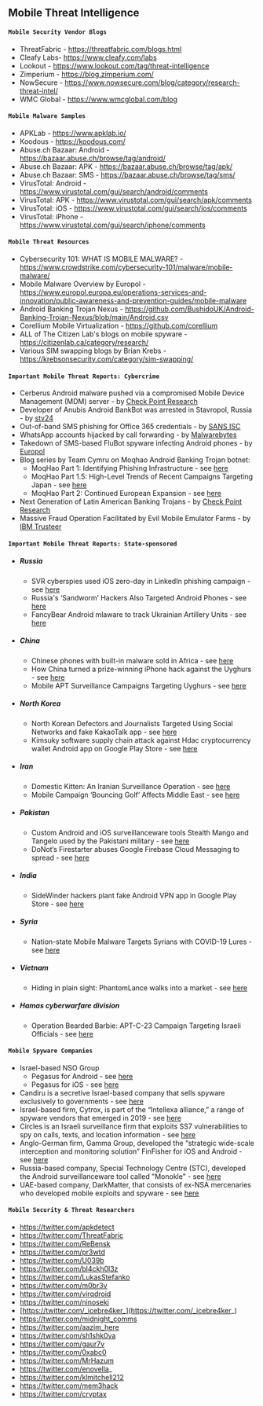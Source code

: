 ## Mobile Threat Intelligence

#### `Mobile Security Vendor Blogs`
- ThreatFabric - https://threatfabric.com/blogs.html
- Cleafy Labs- https://www.cleafy.com/labs
- Lookout - https://www.lookout.com/tag/threat-intelligence
- Zimperium - https://blog.zimperium.com/
- NowSecure - https://www.nowsecure.com/blog/category/research-threat-intel/
- WMC Global - https://www.wmcglobal.com/blog

#### `Mobile Malware Samples`
- APKLab - https://www.apklab.io/
- Koodous - https://koodous.com/
- Abuse.ch Bazaar: Android - https://bazaar.abuse.ch/browse/tag/android/
- Abuse.ch Bazaar: APK - https://bazaar.abuse.ch/browse/tag/apk/
- Abuse.ch Bazaar: SMS - https://bazaar.abuse.ch/browse/tag/sms/
- VirusTotal: Android - https://www.virustotal.com/gui/search/android/comments
- VirusTotal: APK - https://www.virustotal.com/gui/search/apk/comments
- VirusTotal: iOS - https://www.virustotal.com/gui/search/ios/comments
- VirusTotal: iPhone - https://www.virustotal.com/gui/search/iphone/comments

#### `Mobile Threat Resources`
- Cybersecurity 101: WHAT IS MOBILE MALWARE? - https://www.crowdstrike.com/cybersecurity-101/malware/mobile-malware/
- Mobile Malware Overview by Europol - https://www.europol.europa.eu/operations-services-and-innovation/public-awareness-and-prevention-guides/mobile-malware
- Android Banking Trojan Nexus - https://github.com/BushidoUK/Android-Banking-Trojan-Nexus/blob/main/Android.csv
- Corellium Mobile Virtualization - https://github.com/corellium
- ALL of The Citizen Lab's blogs on mobile spyware - https://citizenlab.ca/category/research/
- Various SIM swapping blogs by Brian Krebs - https://krebsonsecurity.com/category/sim-swapping/

#### `Important Mobile Threat Reports: Cybercrime`
- Cerberus Android malware pushed via a compromised Mobile Device Management (MDM) server - by [Check Point Research](https://research.checkpoint.com/2020/mobile-as-attack-vector-using-mdm/)
- Developer of Anubis Android BankBot was arrested in Stavropol, Russia - by [stv24](https://web.archive.org/web/20210515025455/https://stv24.tv/novosti/izvestnogo-hakera-maza-in-budut-sudit-v-stavropole/)
- Out-of-band SMS phishing for Office 365 credentials - by [SANS ISC](https://isc.sans.edu/forums/diary/Out+of+Band+Phishing+Using+SMS+messages+to+Evade+Network+Detection/27768/)
- WhatsApp accounts hijacked by call forwarding - by [Malwarebytes](https://blog.malwarebytes.com/social-engineering/2022/06/whatsapp-accounts-hijacked-by-call-forwarding/)
- Takedown of SMS-based FluBot spyware infecting Android phones - by [Europol](https://www.europol.europa.eu/media-press/newsroom/news/takedown-of-sms-based-flubot-spyware-infecting-android-phones)
- Blog series by Team Cymru on Moqhao Android Banking Trojan botnet:
  - MoqHao Part 1: Identifying Phishing Infrastructure - see [here](https://team-cymru.com/blog/2021/01/20/moqhao-part-1-identifying-phishing-infrastructure/)
  - MoqHao Part 1.5: High-Level Trends of Recent Campaigns Targeting Japan - see [here](https://team-cymru.com/blog/2021/08/11/moqhao-part-1-5-high-level-trends-of-recent-campaigns-targeting-japan/)
  - MoqHao Part 2: Continued European Expansion - see [here](https://team-cymru.com/blog/2022/04/07/moqhao-part-2-continued-european-expansion/)
- Next Generation of Latin American Banking Trojans - by [Check Point Research](https://research.checkpoint.com/2021/pixstealer-a-new-wave-of-android-banking-trojans-abusing-accessibility-services/)
- Massive Fraud Operation Facilitated by Evil Mobile Emulator Farms - by [IBM Trusteer](https://securityintelligence.com/posts/massive-fraud-operation-evil-mobile-emulator-farms/)

#### `Important Mobile Threat Reports: State-sponsored`
- ##### Russia
  - SVR cyberspies used iOS zero-day in LinkedIn phishing campaign - see [here](https://therecord.media/svr-cyberspies-used-ios-zero-day-in-recent-phishing-campaign/)
  - Russia's ‘Sandworm’ Hackers Also Targeted Android Phones - see [here](https://www.wired.com/story/sandworm-android-malware/)
  - FancyBear Android mlaware to track Ukrainian Artillery Units - see [here](https://www.crowdstrike.com/wp-content/brochures/FancyBearTracksUkrainianArtillery.pdf)
- ##### China
  -  Chinese phones with built-in malware sold in Africa - see [here](https://www.bbc.co.uk/news/technology-53903436)
  -  How China turned a prize-winning iPhone hack against the Uyghurs - see [here](https://www.technologyreview.com/2021/05/06/1024621/china-apple-spy-uyghur-hacker-tianfu/)
  -  Mobile APT Surveillance Campaigns Targeting Uyghurs - see [here](https://www.lookout.com/documents/threat-reports/us/lookout-uyghur-malware-tr-us.pdf)
- ##### North Korea
  - North Korean Defectors and Journalists Targeted Using Social Networks and fake KakaoTalk app - see [here](https://www.mcafee.com/blogs/other-blogs/mcafee-labs/north-korean-defectors-journalists-targeted-using-social-networks-kakaotalk/)
  - Kimsuky software supply chain attack against Hdac cryptocurrency wallet Android app on Google Play Store - see [here](https://twitter.com/vigilantbeluga/status/1315720089316941824)
- ##### Iran
  - Domestic Kitten: An Iranian Surveillance Operation - see [here](https://research.checkpoint.com/2018/domestic-kitten-an-iranian-surveillance-operation/)
  - Mobile Campaign ‘Bouncing Golf’ Affects Middle East - see [here](https://www.trendmicro.com/en_us/research/19/f/mobile-cyberespionage-campaign-bouncing-golf-affects-middle-east.html)
- ##### Pakistan
  -  Custom Android and iOS surveillanceware tools Stealth Mango and Tangelo used by the Pakistani military - see [here](https://info.lookout.com/rs/051-ESQ-475/images/lookout-stealth-mango-srr-us.pdf)
  -  DoNot’s Firestarter abuses Google Firebase Cloud Messaging to spread - see [here](https://blog.talosintelligence.com/2020/10/donot-firestarter.html)
- ##### India
  - SideWinder hackers plant fake Android VPN app in Google Play Store - see [here](https://www.bleepingcomputer.com/news/security/sidewinder-hackers-plant-fake-android-vpn-app-in-google-play-store/)
- ##### Syria
  - Nation-state Mobile Malware Targets Syrians with COVID-19 Lures - see [here](https://www.lookout.com/blog/nation-state-mobile-malware-targets-syrians-with-covid-19-lures)
- ##### Vietnam
  - Hiding in plain sight: PhantomLance walks into a market - see [here](https://securelist.com/apt-phantomlance/96772/)
- ##### Hamas cyberwarfare division
  - Operation Bearded Barbie: APT-C-23 Campaign Targeting Israeli Officials - see [here](https://www.cybereason.com/blog/operation-bearded-barbie-apt-c-23-campaign-targeting-israeli-officials)

#### `Mobile Spyware Companies`
- Israel-based NSO Group
  - Pegasus for Android - see [here](https://www.lookout.com/blog/pegasus-android)
  - Pegasus for iOS - see [here](https://info.lookout.com/rs/051-ESQ-475/images/lookout-pegasus-technical-analysis.pdf)
- Candiru is a secretive Israel-based company that sells spyware exclusively to governments - see [here](https://citizenlab.ca/2021/07/hooking-candiru-another-mercenary-spyware-vendor-comes-into-focus/)
- Israel-based firm, Cytrox, is part of the “Intellexa alliance,” a range of spyware vendors that emerged in 2019 - see [here](https://citizenlab.ca/2021/12/pegasus-vs-predator-dissidents-doubly-infected-iphone-reveals-cytrox-mercenary-spyware/)
- Circles is an Israeli surveillance firm that exploits SS7 vulnerabilities to spy on calls, texts, and location information - see [here](https://citizenlab.ca/2020/12/running-in-circles-uncovering-the-clients-of-cyberespionage-firm-circles/)
- Anglo-German firm, Gamma Group, developed the “strategic wide-scale interception and monitoring solution” FinFisher for iOS and Android - see [here](https://wikileaks.org/spyfiles/docs/gamma/291_remote-monitoring-and-infection-solutions-finspy-mobile.html)
- Russia-based company, Special Technology Centre (STC), developed the Android surveillanceware tool called "Monokle" - see [here](https://www.lookout.com/documents/threat-reports/lookout-discovers-monokle-threat-report.pdf)
- UAE-based company, DarkMatter, that consists of ex-NSA mercenaries who developed mobile exploits and spyware - see [here](https://www.reuters.com/investigates/special-report/usa-spying-raven/)

#### `Mobile Security & Threat Researchers`
- https://twitter.com/apkdetect
- https://twitter.com/ThreatFabric
- https://twitter.com/ReBensk
- https://twitter.com/pr3wtd
- https://twitter.com/U039b
- https://twitter.com/bl4ckh0l3z
- https://twitter.com/LukasStefanko
- https://twitter.com/m0br3v
- https://twitter.com/virqdroid
- https://twitter.com/ninoseki
- [https://twitter.com/_icebre4ker_](https://twitter.com/_icebre4ker_)
- https://twitter.com/midnight_comms
- https://twitter.com/aazim_here
- https://twitter.com/sh1shk0va
- https://twitter.com/gaur7v
- https://twitter.com/0xabc0
- https://twitter.com/MrHazum
- https://twitter.com/enovella_
- https://twitter.com/klmitchell212
- https://twitter.com/mem3hack
- https://twitter.com/cryptax
